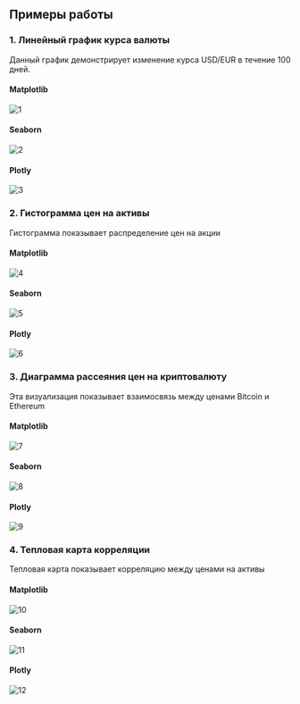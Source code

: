 ## Примеры работы

### 1. Линейный график курса валюты

Данный график демонстрирует изменение курса USD/EUR в течение 100 дней.
#### Matplotlib
![1](https://github.com/user-attachments/assets/6b28cf5c-cc3e-4252-b4e6-2c46e0f64b5a)
#### Seaborn
![2](https://github.com/user-attachments/assets/5ad8a8e1-27a5-49b1-bb32-5218921fe00c)
#### Plotly
![3](https://github.com/user-attachments/assets/b1088099-df5f-4aea-ba83-a6f71fa38fb4)
### 2. Гистограмма цен на активы

Гистограмма показывает распределение цен на акции
#### Matplotlib
![4](https://github.com/user-attachments/assets/3acf7447-b773-44c9-83b6-1e637298979a)
#### Seaborn
![5](https://github.com/user-attachments/assets/6e217b3a-e5d9-44d3-afe3-ddd36e05e690)
#### Plotly
![6](https://github.com/user-attachments/assets/150ca787-ae12-490b-8427-1c4e44e18b0f)
### 3. Диаграмма рассеяния цен на криптовалюту

Эта визуализация показывает взаимосвязь между ценами Bitcoin и Ethereum
#### Matplotlib
![7](https://github.com/user-attachments/assets/bbff61b9-47dd-48db-9932-94788641f9c2)
#### Seaborn
![8](https://github.com/user-attachments/assets/8af99827-7216-470e-9c06-a123cbd26acd)
#### Plotly
![9](https://github.com/user-attachments/assets/6deaaec1-7028-4c15-a42b-f83f0673f660)
### 4. Тепловая карта корреляции

Тепловая карта показывает корреляцию между ценами на активы
#### Matplotlib
![10](https://github.com/user-attachments/assets/5cf2cb01-1f28-4c60-ac39-aeb1f594304e)
#### Seaborn
![11](https://github.com/user-attachments/assets/08a950c6-d269-446e-9d37-525fca6a09bd)
#### Plotly
![12](https://github.com/user-attachments/assets/389ca506-f52c-41ad-bfe4-cb7134cfa97f)

